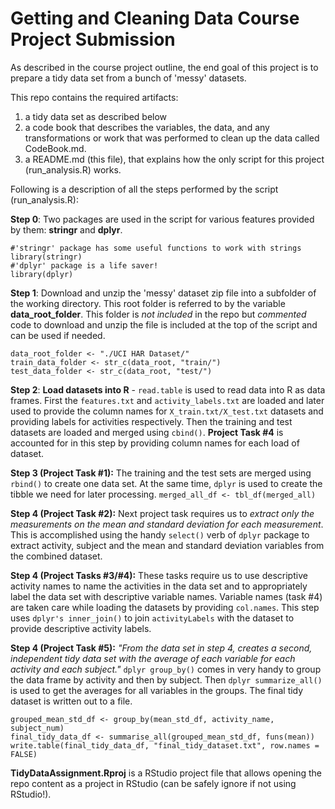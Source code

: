 # Getting and Cleaning Data Course Project Submission
As described in the course project outline, the end goal of this project is to prepare a tidy data set from a bunch of 'messy' datasets. 

This repo contains the required artifacts:
1) a tidy data set as described below
2) a code book that describes the variables, the data, and any transformations or work that was performed to clean up the data called CodeBook.md. 
3) a README.md (this file), that explains how the only script for this project (run_analysis.R) works.

Following is a description of all the steps performed by the script (run_analysis.R):

**Step 0**: Two packages are used in the script for various features provided by them: **stringr** and **dplyr**. 
```{r}
#'stringr' package has some useful functions to work with strings
library(stringr)
#'dplyr' package is a life saver! 
library(dplyr)
```

**Step 1**: Download and unzip the 'messy' dataset zip file into a subfolder of the working directory. This root folder is referred to by the variable **data_root_folder**. This folder is _not included_ in the repo but _commented_ code to download and unzip the file is included at the top of the script and can be used if needed.

```{r}
data_root_folder <- "./UCI HAR Dataset/"
train_data_folder <- str_c(data_root, "train/")
test_data_folder <- str_c(data_root, "test/")
```
**Step 2**: **Load datasets into R** - ```read.table``` is used to read data into R as data frames. First the ```features.txt``` and ```activity_labels.txt``` are loaded and later used to provide the column names for ```X_train.txt/X_test.txt``` datasets and providing labels for activities respectively. Then the training and test datasets are loaded and merged using ```cbind()```. **Project Task #4** is accounted for in this step by providing column names for each load of dataset.

**Step 3 (Project Task #1):** The training and the test sets are merged using ```rbind()``` to create one data set. At the same time, ```dplyr``` is used to create the tibble we need for later processing.
```merged_all_df <- tbl_df(merged_all)```

**Step 4 (Project Task #2):** Next project task requires us to _extract only the measurements on the mean and standard deviation for each measurement_. This is accomplished using the handy ```select()``` verb of ```dplyr``` package to extract activity, subject and the mean and standard deviation variables from the combined dataset.

**Step 4 (Project Tasks #3/#4):** These tasks require us to use descriptive activity names to name the activities in the data set and to appropriately label the data set with descriptive variable names. Variable names (task #4) are taken care while loading the datasets by providing ```col.names```. This step uses ```dplyr's inner_join()``` to join ```activityLabels``` with the dataset to provide descriptive activity labels.

**Step 4 (Project Task #5):** _"From the data set in step 4, creates a second, independent tidy data set with the average of each variable for each activity and each subject."_ ```dplyr group_by()``` comes in very handy to group the data frame by activity and then by subject. Then ```dplyr summarize_all()``` is used to get the averages for all variables in the groups. The final tidy dataset is written out to a file.

```
grouped_mean_std_df <- group_by(mean_std_df, activity_name, subject_num)
final_tidy_data_df <- summarise_all(grouped_mean_std_df, funs(mean))
write.table(final_tidy_data_df, "final_tidy_dataset.txt", row.names = FALSE)
```

**TidyDataAssignment.Rproj** is a RStudio project file that allows opening the repo content as a project in RStudio (can be safely ignore if not using RStudio!).